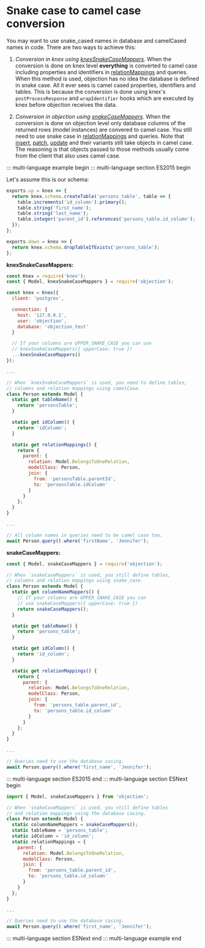 # Snake case to camel case conversion

You may want to use snake_cased names in database and camelCased names in code. There are two ways to achieve this:

1. _Conversion in knex using [knexSnakeCaseMappers](/api/objection.html#knexsnakecasemappers)_. When the conversion is done on knex level __everything__ is converted to camel case including properties and identifiers in [relationMappings](/api/model.html#static-relationmappings) and queries. When this method is used, objection has no idea the database is defined in snake case. All it ever sees is camel cased properties, identifiers and tables. This is because the conversion is done using knex's `postProcessResponse` and `wrapIdentifier` hooks which are executed by knex before objection receives the data.

2. _Conversion in objection using [snakeCaseMappers](/api/objection.html#snakecasemappers)_. When the conversion is done on objection level only database columns of the returned rows (model instances) are convered to camel case. You still need to use snake case in [relationMappings](/api/model.html#static-relationmappings) and queries. Note that [insert](/api/query-builder.html#insert), [patch](/api/query-builder.html#patch), [update](/api/query-builder.html#update) and their variants still take objects in camel case. The reasoning is that objects passed to those methods usually come from the client that also uses camel case.

::: multi-language example begin
::: multi-language section ES2015 begin

Let's assume this is our schema:

```js
exports.up = knex => {
  return knex.schema.createTable('persons_table', table => {
    table.increments('id_column').primary();
    table.string('first_name');
    table.string('last_name');
    table.integer('parent_id').references('persons_table.id_column');
  });
};

exports.down = knex => {
  return knex.schema.dropTableIfExists('persons_table');
};
```

**knexSnakeCaseMappers:**

```js
const Knex = require('knex');
const { Model, knexSnakeCaseMappers } = require('objection');

const knex = Knex({
  client: 'postgres',

  connection: {
    host: '127.0.0.1',
    user: 'objection',
    database: 'objection_test'
  }

  // If your columns are UPPER_SNAKE_CASE you can use
  // knexSnakeCaseMappers({ upperCase: true })
  ...knexSnakeCaseMappers()
});

...

// When `knexSnakeCaseMappers` is used, you need to define tables,
// columns and relation mappings using camelCase.
class Person extends Model {
  static get tableName() {
    return 'personsTable';
  }

  static get idColumn() {
    return 'idColumn';
  }

  static get relationMappings() {
    return {
      parent: {
        relation: Model.BelongsToOneRelation,
        modelClass: Person,
        join: {
          from: 'personsTable.parentId',
          to: 'personsTable.idColumn'
        }
      }
    };
  }
}

...

// All column names in queries need to be camel case too.
await Person.query().where('firstName', 'Jennifer');
```

**snakeCaseMappers:**

```js
const { Model, snakeCaseMappers } = require('objection');

// When `snakeCaseMappers` is used, you still define tables,
// columns and relation mappings using snake_case.
class Person extends Model {
  static get columnNameMappers() {
    // If your columns are UPPER_SNAKE_CASE you can
    // use snakeCaseMappers({ upperCase: true })
    return snakeCaseMappers();
  }

  static get tableName() {
    return 'persons_table';
  }

  static get idColumn() {
    return 'id_column';
  }

  static get relationMappings() {
    return {
      parent: {
        relation: Model.BelongsToOneRelation,
        modelClass: Person,
        join: {
          from: 'persons_table.parent_id',
          to: 'persons_table.id_column'
        }
      }
    };
  }
}

...

// Queries need to use the database casing.
await Person.query().where('first_name', 'Jennifer');
```

::: multi-language section ES2015 end
::: multi-language section ESNext begin

```js
import { Model, snakeCaseMappers } from 'objection';

// When `snakeCaseMappers` is used, you still define tables
// and relation mappings using the database casing.
class Person extends Model {
  static columnNameMappers = snakeCaseMappers();
  static tableName = 'persons_table';
  static idColumn = 'id_column';
  static relationMappings = {
    parent: {
      relation: Model.BelongsToOneRelation,
      modelClass: Person,
      join: {
        from: 'persons_table.parent_id',
        to: 'persons_table.id_column'
      }
    }
  };
}

...

// Queries need to use the database casing.
await Person.query().where('first_name', 'Jennifer');
```

::: multi-language section ESNext end
::: multi-language example end
